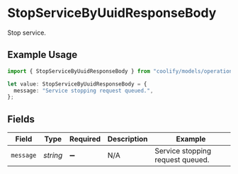 # StopServiceByUuidResponseBody

Stop service.

## Example Usage

```typescript
import { StopServiceByUuidResponseBody } from "coolify/models/operations";

let value: StopServiceByUuidResponseBody = {
  message: "Service stopping request queued.",
};
```

## Fields

| Field                            | Type                             | Required                         | Description                      | Example                          |
| -------------------------------- | -------------------------------- | -------------------------------- | -------------------------------- | -------------------------------- |
| `message`                        | *string*                         | :heavy_minus_sign:               | N/A                              | Service stopping request queued. |